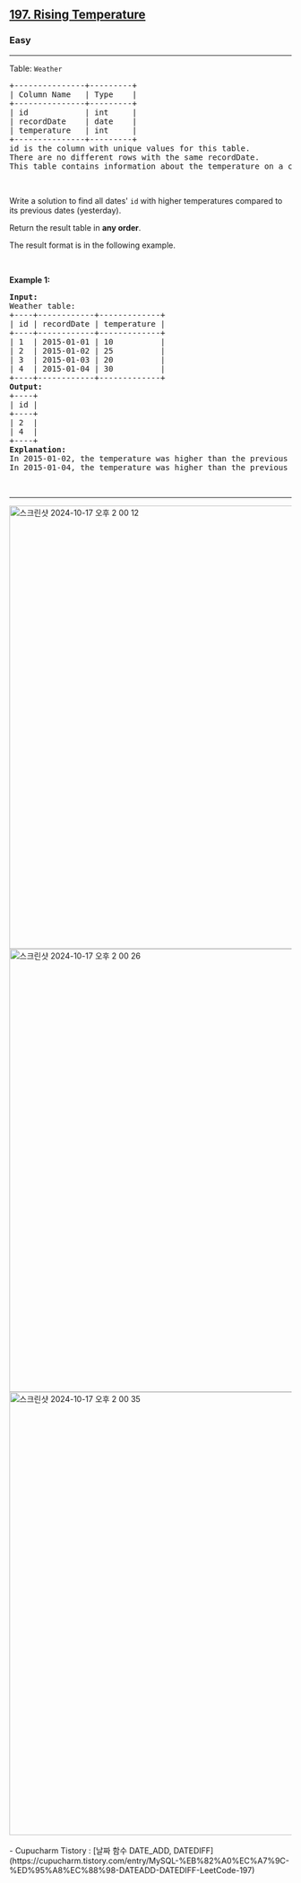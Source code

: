 <h2><a href="https://leetcode.com/problems/rising-temperature">197. Rising Temperature</a></h2><h3>Easy</h3><hr><p>Table: <code>Weather</code></p>

<pre>
+---------------+---------+
| Column Name   | Type    |
+---------------+---------+
| id            | int     |
| recordDate    | date    |
| temperature   | int     |
+---------------+---------+
id is the column with unique values for this table.
There are no different rows with the same recordDate.
This table contains information about the temperature on a certain day.
</pre>

<p>&nbsp;</p>

<p>Write a solution to find all dates&#39; <code>id</code> with higher temperatures compared to its previous dates (yesterday).</p>

<p>Return the result table in <strong>any order</strong>.</p>

<p>The result format is in the following example.</p>

<p>&nbsp;</p>
<p><strong class="example">Example 1:</strong></p>

<pre>
<strong>Input:</strong> 
Weather table:
+----+------------+-------------+
| id | recordDate | temperature |
+----+------------+-------------+
| 1  | 2015-01-01 | 10          |
| 2  | 2015-01-02 | 25          |
| 3  | 2015-01-03 | 20          |
| 4  | 2015-01-04 | 30          |
+----+------------+-------------+
<strong>Output:</strong> 
+----+
| id |
+----+
| 2  |
| 4  |
+----+
<strong>Explanation:</strong> 
In 2015-01-02, the temperature was higher than the previous day (10 -&gt; 25).
In 2015-01-04, the temperature was higher than the previous day (20 -&gt; 30).
</pre>

<br/>
<hr>
<img width="790" alt="스크린샷 2024-10-17 오후 2 00 12" src="https://github.com/user-attachments/assets/2752305a-b0bb-4c87-a4b3-284be1cdf190">
<img width="790" alt="스크린샷 2024-10-17 오후 2 00 26" src="https://github.com/user-attachments/assets/f00eb23a-0e39-4ed9-b95d-11130f7672c6">
<img width="790" alt="스크린샷 2024-10-17 오후 2 00 35" src="https://github.com/user-attachments/assets/f2714859-d63c-442c-9d64-c08d7893d99b">
<br/>
<br/>
- Cupucharm Tistory : [날짜 함수 DATE_ADD, DATEDIFF](https://cupucharm.tistory.com/entry/MySQL-%EB%82%A0%EC%A7%9C-%ED%95%A8%EC%88%98-DATEADD-DATEDIFF-LeetCode-197)


